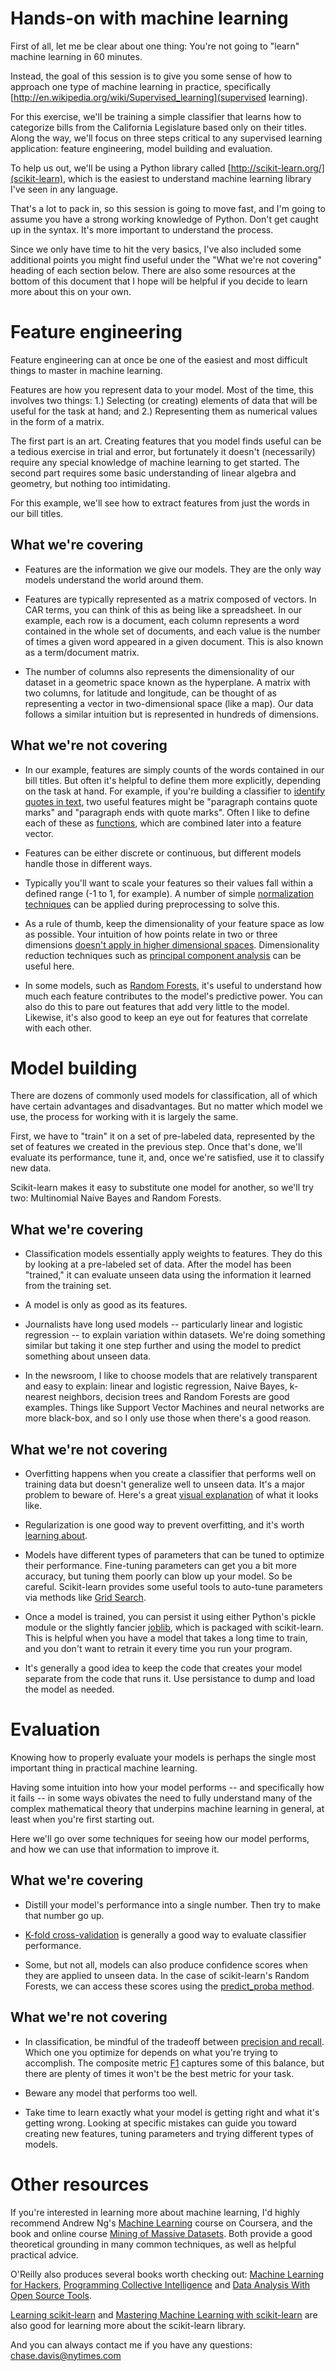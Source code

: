 Hands-on with machine learning
==============================

First of all, let me be clear about one thing: You're not going to "learn" machine learning in 60 minutes.

Instead, the goal of this session is to give you some sense of how to approach one type of machine learning in practice, specifically [http://en.wikipedia.org/wiki/Supervised_learning](supervised learning).

For this exercise, we'll be training a simple classifier that learns how to categorize bills from the California Legislature based only on their titles. Along the way, we'll focus on three steps critical to any supervised learning application: feature engineering, model building and evaluation.

To help us out, we'll be using a Python library called [http://scikit-learn.org/](scikit-learn), which is the easiest to understand machine learning library I've seen in any language.

That's a lot to pack in, so this session is going to move fast, and I'm going to assume you have a strong working knowledge of Python. Don't get caught up in the syntax. It's more important to understand the process.

Since we only have time to hit the very basics, I've also included some additional points you might find useful under the "What we're not covering" heading of each section below. There are also some resources at the bottom of this document that I hope will be helpful if you decide to learn more about this on your own.

Feature engineering
===================

Feature engineering can at once be one of the easiest and most difficult things to master in machine learning.

Features are how you represent data to your model. Most of the time, this involves two things: 1.) Selecting (or creating) elements of data that will be useful for the task at hand; and 2.) Representing them as numerical values in the form of a matrix.

The first part is an art. Creating features that you model finds useful can be a tedious exercise in trial and error, but fortunately it doesn't (necessarily) require any special knowledge of machine learning to get started. The second part requires some basic understanding of linear algebra and geometry, but nothing too intimidating.

For this example, we'll see how to extract features from just the words in our bill titles.

What we're covering
-------------------

- Features are the information we give our models. They are the only way models understand the world around them.

- Features are typically represented as a matrix composed of vectors. In CAR terms, you can think of this as being like a spreadsheet. In our example, each row is a document, each column represents a word contained in the whole set of documents, and each value is the number of times a given word appeared in a given document. This is also known as a term/document matrix.

- The number of columns also represents the dimensionality of our dataset in a geometric space known as the hyperplane. A matrix with two columns, for latitude and longitude, can be thought of as representing a vector in two-dimensional space (like a map). Our data follows a similar intuition but is represented in hundreds of dimensions.

What we're not covering
-----------------------

- In our example, features are simply counts of the words contained in our bill titles. But often it's helpful to define them more explicitly, depending on the task at hand. For example, if you're building a classifier to [identify quotes in text](https://github.com/cjdd3b/quotex-simple/), two useful features might be "paragraph contains quote marks" and "paragraph ends with quote marks". Often I like to define each of these as [functions](https://github.com/cjdd3b/quotex-simple/blob/master/features/features.py), which are combined later into a feature vector.

- Features can be either discrete or continuous, but different models handle those in different ways.

- Typically you'll want to scale your features so their values fall within a defined range (-1 to 1, for example). A number of simple [normalization techniques](http://en.wikipedia.org/wiki/Feature_scaling) can be applied during preprocessing to solve this.

- As a rule of thumb, keep the dimensionality of your feature space as low as possible. Your intuition of how points relate in two or three dimensions [doesn't apply in higher dimensional spaces](http://en.wikipedia.org/wiki/Curse_of_dimensionality). Dimensionality reduction techniques such as [principal component analysis](http://scikit-learn.org/stable/modules/generated/sklearn.decomposition.PCA.html) can be useful here.

- In some models, such as [Random Forests](http://scikit-learn.org/stable/modules/ensemble.html#feature-importance-evaluation), it's useful to understand how much each feature contributes to the model's predictive power. You can also do this to pare out features that add very little to the model. Likewise, it's also good to keep an eye out for features that correlate with each other.

Model building
==============

There are dozens of commonly used models for classification, all of which have certain advantages and disadvantages. But no matter which model we use, the process for working with it is largely the same.

First, we have to "train" it on a set of pre-labeled data, represented by the set of features we created in the previous step. Once that's done, we'll evaluate its performance, tune it, and, once we're satisfied, use it to classify new data.

Scikit-learn makes it easy to substitute one model for another, so we'll try two: Multinomial Naive Bayes and Random Forests.

What we're covering
-------------------

- Classification models essentially apply weights to features. They do this by looking at a pre-labeled set of data. After the model has been "trained," it can evaluate unseen data using the information it learned from the training set.

- A model is only as good as its features.

- Journalists have long used models -- particularly linear and logistic regression -- to explain variation within datasets. We're doing something similar but taking it one step further and using the model to predict something about unseen data.

- In the newsroom, I like to choose models that are relatively transparent and easy to explain: linear and logistic regression, Naive Bayes, k-nearest neighbors, decision trees and Random Forests are good examples. Things like Support Vector Machines and neural networks are more black-box, and so I only use those when there's a good reason.

What we're not covering
------------------------

- Overfitting happens when you create a classifier that performs well on training data but doesn't generalize well to unseen data. It's a major problem to beware of. Here's a great [visual explanation](http://www.quora.com/What-is-an-intuitive-explanation-of-overfitting) of what it looks like.

- Regularization is one good way to prevent overfitting, and it's worth [learning about](https://www.youtube.com/watch?v=Ms7QkS-uKiI).

- Models have different types of parameters that can be tuned to optimize their performance. Fine-tuning parameters can get you a bit more accuracy, but tuning them poorly can blow up your model. So be careful. Scikit-learn provides some useful tools to auto-tune parameters via methods like [Grid Search](http://scikit-learn.org/stable/modules/grid_search.html).

- Once a model is trained, you can persist it using either Python's pickle module or the slightly fancier [joblib](http://scikit-learn.org/stable/modules/model_persistence.html), which is packaged with scikit-learn. This is helpful when you have a model that takes a long time to train, and you don't want to retrain it every time you run your program.

- It's generally a good idea to keep the code that creates your model separate from the code that runs it. Use persistance to dump and load the model as needed.

Evaluation
==============

Knowing how to properly evaluate your models is perhaps the single most important thing in practical machine learning.

Having some intuition into how your model performs -- and specifically how it fails -- in some ways obivates the need to fully understand many of the complex mathematical theory that underpins machine learning in general, at least when you're first starting out.

Here we'll go over some techniques for seeing how our model performs, and how we can use that information to improve it.

What we're covering
-------------------

- Distill your model's performance into a single number. Then try to make that number go up.

- [K-fold cross-validation](http://scikit-learn.org/stable/modules/cross_validation.html) is generally a good way to evaluate classifier performance.

- Some, but not all, models can also produce confidence scores when they are applied to unseen data. In the case of scikit-learn's Random Forests, we can access these scores using the [predict_proba method](http://scikit-learn.org/stable/modules/generated/sklearn.ensemble.RandomForestClassifier.html#sklearn.ensemble.RandomForestClassifier.predict_proba).

What we're not covering
-----------------------

- In classification, be mindful of the tradeoff between [precision and recall](http://en.wikipedia.org/wiki/Precision_and_recall). Which one you optimize for depends on what you're trying to accomplish. The composite metric [F1](http://en.wikipedia.org/wiki/F1_score) captures some of this balance, but there are plenty of times it won't be the best metric for your task.

- Beware any model that performs too well.

- Take time to learn exactly what your model is getting right and what it's getting wrong. Looking at specific mistakes can guide you toward creating new features, tuning parameters and trying different types of models.

Other resources
===============

If you're interested in learning more about machine learning, I'd highly recommend Andrew Ng's [Machine Learning](https://www.coursera.org/course/ml) course on Coursera, and the book and online course [Mining of Massive Datasets](http://www.mmds.org/). Both provide a good theoretical grounding in many common techniques, as well as helpful practical advice.

O'Reilly also produces several books worth checking out: [Machine Learning for Hackers](http://shop.oreilly.com/product/0636920018483.do), [Programming Collective Intelligence](http://shop.oreilly.com/product/9780596529321.do) and [Data Analysis With Open Source Tools](http://shop.oreilly.com/product/9780596802363.do).

[Learning scikit-learn](http://www.amazon.com/Learning-scikit-learn-Machine-Python/dp/1783281936) and [Mastering Machine Learning with scikit-learn](https://www.packtpub.com/big-data-and-business-intelligence/mastering-machine-learning-scikit-learn) are also good for learning more about the scikit-learn library.

And you can always contact me if you have any questions: chase.davis@nytimes.com